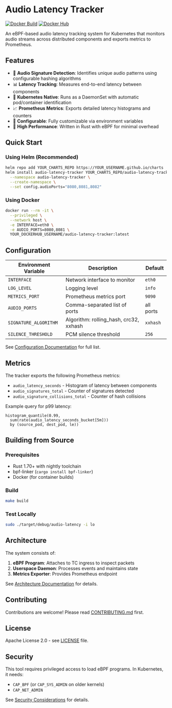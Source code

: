 # Audio Latency Tracker

[![Docker Build](https://github.com/YOUR_USERNAME/audio-latency-tracker/actions/workflows/docker-publish.yml/badge.svg)](https://github.com/YOUR_USERNAME/audio-latency-tracker/actions/workflows/docker-publish.yml)
[![Docker Hub](https://img.shields.io/docker/v/YOUR_DOCKERHUB_USERNAME/audio-latency-tracker?label=docker&sort=semver)](https://hub.docker.com/r/YOUR_DOCKERHUB_USERNAME/audio-latency-tracker)

An eBPF-based audio latency tracking system for Kubernetes that monitors audio streams across distributed components and exports metrics to Prometheus.

## Features

- 🎵 **Audio Signature Detection**: Identifies unique audio patterns using configurable hashing algorithms
- 📊 **Latency Tracking**: Measures end-to-end latency between components
- 🐳 **Kubernetes Native**: Runs as a DaemonSet with automatic pod/container identification
- 📈 **Prometheus Metrics**: Exports detailed latency histograms and counters
- 🔧 **Configurable**: Fully customizable via environment variables
- 🚀 **High Performance**: Written in Rust with eBPF for minimal overhead

## Quick Start

### Using Helm (Recommended)

```bash
helm repo add YOUR_CHARTS_REPO https://YOUR_USERNAME.github.io/charts
helm install audio-latency-tracker YOUR_CHARTS_REPO/audio-latency-tracker \
  --namespace audio-latency-tracker \
  --create-namespace \
  --set config.audioPorts="8080,8081,8082"
```

### Using Docker

```bash
docker run --rm -it \
  --privileged \
  --network host \
  -e INTERFACE=eth0 \
  -e AUDIO_PORTS=8080,8081 \
  YOUR_DOCKERHUB_USERNAME/audio-latency-tracker:latest
```

## Configuration

| Environment Variable | Description | Default |
|---------------------|-------------|---------|
| `INTERFACE` | Network interface to monitor | `eth0` |
| `LOG_LEVEL` | Logging level | `info` |
| `METRICS_PORT` | Prometheus metrics port | `9090` |
| `AUDIO_PORTS` | Comma-separated list of ports | all ports |
| `SIGNATURE_ALGORITHM` | Algorithm: rolling_hash, crc32, xxhash | `xxhash` |
| `SILENCE_THRESHOLD` | PCM silence threshold | `256` |

See [Configuration Documentation](docs/CONFIGURATION.md) for full list.

## Metrics

The tracker exports the following Prometheus metrics:

- `audio_latency_seconds` - Histogram of latency between components
- `audio_signatures_total` - Counter of signatures detected
- `audio_signature_collisions_total` - Counter of hash collisions

Example query for p99 latency:
```promql
histogram_quantile(0.99,
  sum(rate(audio_latency_seconds_bucket[5m]))
  by (source_pod, dest_pod, le))
```

## Building from Source

### Prerequisites

- Rust 1.70+ with nightly toolchain
- bpf-linker (`cargo install bpf-linker`)
- Docker (for container builds)

### Build

```bash
make build
```

### Test Locally

```bash
sudo ./target/debug/audio-latency -i lo
```

## Architecture

The system consists of:

1. **eBPF Program**: Attaches to TC ingress to inspect packets
2. **Userspace Daemon**: Processes events and maintains state
3. **Metrics Exporter**: Provides Prometheus endpoint

See [Architecture Documentation](docs/ARCHITECTURE.md) for details.

## Contributing

Contributions are welcome! Please read [CONTRIBUTING.md](CONTRIBUTING.md) first.

## License

Apache License 2.0 - see [LICENSE](LICENSE) file.

## Security

This tool requires privileged access to load eBPF programs. In Kubernetes, it needs:
- `CAP_BPF` (or `CAP_SYS_ADMIN` on older kernels)
- `CAP_NET_ADMIN`

See [Security Considerations](docs/SECURITY.md) for details.
